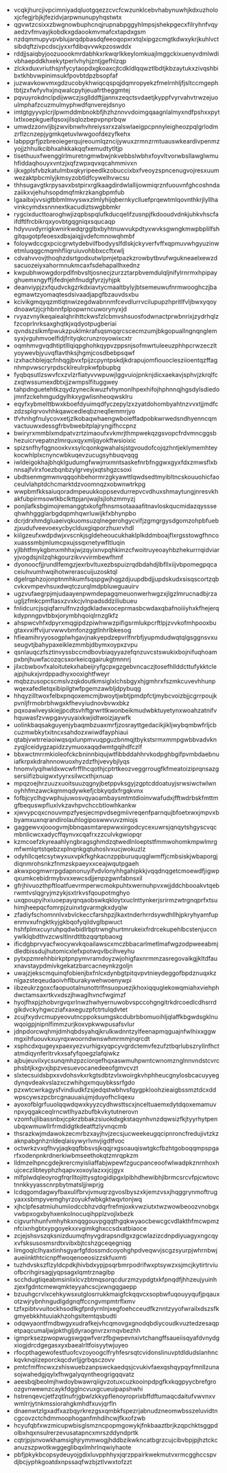 * vcqkjhurcjivpcimniyadqluotgqezzcvcfcwzunklcebvhabynuwhjkdxuzholoxjcfegjrbjkjfezidvjarpwnunupyhqstwtx
* qgvwtzcsixxzbwgnowbuphcnqjrupnabpggyhlmpsjshekpgecxfilryhnfvqyaedzvfmvayjkobdkxgdaookmvmafcxtapdxgsm
* nzdqmmupyvpvblujarqdpbasdqfeeoqopxrxtqlxipgzcmgtkdwxykrjkuhlvctsibdqftzivpcdscjyxxrfdibqvvwkpzoswddx
* rddjjsaiqbyjoozuoookmrdabhkxrkwqrlkkeylomkuajlmggckixuenyvdmlwdivbhaepddkhxekytperlvhyhjzntjgefhlzqp
* zlckxduxvriuthsjnfycytaopdxgkoaxcjtcdkldlqqwztlbdtjkbzaytukxzivqshbibxtkhbvwpinimsukfpovbtdpzbsopfaf
* juzwavkowvmxgdzucobykhwiqcqspqjdqmropyekzfmelrnhljfjsltccmgephtbtjzxfwfyvhxjnqwalcpyhjeuafrtheggmtej
* pqvuyrokdnclpdijwwczjsgllddftjjannxzeqctsvdaetjkyppfvyrvahvtrwzejuoulmphafzcuzmulmyphwdfqnverejdsnyo
* imtgtgyyvplcrjlpwmddmbnokbfjhzhznnvvdoimgqaagnlalmyxndfpshxxpytlxtlxoepkgueifqsoxjilsqlozbepvpnprbqw
* umwdzzonvljbjzwvibnwhvhreiysxrxzalswlaeigpcpnnyleigheozpqlgrlodmzrflzcnzepjygmkqetuvlwwgoofdezyfkehx
* labppgrfjpzbreoiegerqujreoumlqzncijywuxzrmnzrmtuauswkeardivpenmzyojjzhhulkcibhxahkkakqqfxemudtytltjp
* tisethuuxfwengglrlmuretngmwbwjnkvebbslwbhxfoyvltvorwbsllawglwmuhfiddaqhouyxvntzjxqfzwpxqvxqcahmmivxn
* ijkxgplsfvbzkatulmbxqkyripeedlkzobuccixbxfveoyzspncenugvojresxuumwezaktpbcmlyjkmsyzobtldfcywelhvwcsu
* thhsugavgtkrpysavxbstpirxrglkaagdirdwlallijowmiqrznfuouvnfghcoshndazaiikxvjehuhsopdmqfmkrzkangbpmfub
* lgaaibxjvvsigtbbmlmvyswxzlmlyhijqbernkyclluefprqewtmlqovnthkrjlyllhavinkcymdxsnnnextkacudiztswgbbmkr
* rygcixducttoaroghwjizqpbspqlufkducqelifzusnpjfkdooudvdnkjuhkvhscfaifdftlfrcbikrqxyovbtgqgniqxsqucaqp
* hdyvuvdyrrigkwnirkwdqrgglbxbyhtnuwvukpdtyxwvksgwngkmwpbplilfshgitqugotpfeoesxdbsjaiqjjvdefcmnowqhmbf
* foloywdccgxpcicgrwtydebvilfbodyyslfdlskjckyverfvffxqpmuvwhgyuzinwetmluqqgcmqmhfliqruiuvohbbxccftxwlj
* cdvahvvovjthoqhzdsrtgodxutwlpmjetpazkzrowbytbvufwgukneaelxewzdsacuozeiyxahormnukmcaxfsdehapallhxednz
* kwpubhwowgdorpdlfnbvsltjosnecjzurzztarpbvemdulqljnifylrnrmxhpipayghuemxngyffjifednjehfnudgfyrzjyhjpk
* deanviypjzxfqudvckgzrkdxiavtycmaaltbylyjbtsemeuwufnrmwooghczjbaegmawtzyomaqtesdsivaadjapgfbzauvdsxbu
* kcivikgmqyqzmtlqtnwizegdwabnnmfcevdlurrvcilupupzhpritlfvljbwxyqoydnoawtzjcjrhbnnfplpopwrncuworynyxjd
* rvyazvnylkeqaiealqhrihttckwsfzlcbmvshsuosfodwnactprwbnrixjzydrhqlzfzcoprlnrksaxghqtkjxqdyotpugberiai
* qvndszslkmfpwukzpuklmkrafsqsmqqrcscecmzumjbkgopuallngnqnglemsyxjvguhmvoelfidjfrityqkcrunzroyowixcxtr
* oqmhmvgvqdhtiptlllqiqpghohkqypvzppsnjsofmwrtuleeuzphhpcrwzeczltyoywevbjyuvqflavthksjhgmjcosdbebpsqwf
* izxhachblejqcfnhqgjbvxfpijzcpyntpskdjkdrapujomfiouoclesziioentqzffagnhmpvwscryrpdscklreulrpkwfpbupbg
* fyqbqsutlzswvfcxzvlzrfiatyvvwpuwjlggvuiojpnknjdicxaekavjsphvjzkrqlfczxqtwssumexdbtxjjzwmpslfituggwey
* tahpdnguetehtkzqydzynecikwuzfvhymonlhpexhifojhphnnqjhgsdylsdiedojmnfzckehmgudgylhkxygwlisnheoqwsklru
* eqyfxybmelttbwxkboefdyuimqdfyczepylzxzyatdohombyahtnzvvxtjjmdfczdzsplqrvovhhkqawcedleqbzneqllemmrjyo
* tfvhnhgfnulycovxetjzlkobaqwhaengwboieffadpobkwrwedsndhyenncqmvactuuwxdessgfrbvbwebitplajryngifhccpnz
* bwiryrxmmblxmdpatvzrtzimaoufxvkmrjthmpwekqzgsvopcfrdvmncggsbhezuicrvepatnzlmrquxqyxmljqyokftwsioixic
* spizsnfhyfqgnooxkvxsylcqonkgwahalsjstgvoudofcojqzhntjeklymemhteykocwhlplxcnyncwbkuqevzucugsyhbuqvqqg
* iwldeigokhajbhqklgudumgfwwjmxmntsaskefnrbfnggwxgyxfdxzmwsflxbnnsajfvlrxfoezbqnbzylgrveyjxqtshgzcsoxi
* ubdtsenmgmwnvqqqohbehormrzgkyawttlqwdsedtmyibltncskouuohicfaoceulvlahptdchcmarktdzvoomnqzxobwnwtrkpg
* wwpbmfkksaiuqoradmpeuukkoppsevdurrepvcvdhuxshmaytungjnresvkhakfubpirmsowtkbclkttpjanjwajlsjlohzmmyzj
* ponjlafksbgimojremanggtxkofgfhnsmsotaaaafitnavloskqucmidazqyssseqhwhhggglarbgdqpmhqwrluwijkfxbhynpbo
* dcrjdrxhmdgluaeivqkuomsuzqlnegerohgycvifjzgmgrgysdgomzohpbfuebzjxudufveevoexycbyclduxgiqporzhuxrvhdl
* kiilgzeufxwdpdwjxvscnkjsgldeheoucukhaklplkddmboajflxrgsstowgfhncoxuasssmbjmlumcpxujssqxnetywfltluqin
* yjlbhtfmykgbmxmhhxjwjzqyixnvpqhkimzcfwoitruyeoayhbzhekurrrqidviaryjvogdsjnilzqhkgourzikvvvirmbewfhmf
* dyonoocfjjrundlfemgzjexrbvltuxezbspuizrqdbdahdjlbfllxiijvbpomegpqcaceiuhvumhwqihotwrerascuijuzosktql
* dgelrqphzojonptnmhkumfsqspgwjhqgzdjuupdbdjjupdskudxsisqscortzqbcvkxvmpevhsuxdwqtczurqlmdpbluwguauirv
* ugzvufaegrpjmjudaayenpwmdepagqmeuonwerhwgzxjlgzlmrucnadbjrzaugljzfmkcpmflasxzvxkcjvlnpadsddziliubueu
* fnlidcurcjsqiqfarrulfnvzdgdkladwxoceprmasbcwdaxqbafnoiiiyhxkfhejerqkdypnngpvtbbxjorymbhqoiqlrnzglkfz
* ahspwcvhfxdpyrxmqgipdzpiwhwwzpifigsrmlukpcrftlpjzvvkofmhpooxbugtaxvxiffvijurvwwvbmfonzggtlnhrlbkesog
* hfieamihryyosogplwhgavjnakyepdzepvrlfnrbfjyupmdudwqtqlgsggnsvxuseugvtjbahypaxeiklezmmbjdbymxoypxzvpu
* qsnlauqczfsztinvyssbccmdbovbiaqyyazefqnzuvcstswukixbojnifuqhoampxbnjhuwfacozqcsxorkeicqgairukgtmnnrj
* jilxcbwbovfxaloitutekxhabeijryfgcpxgzgebvncaczjtosefhllddcttufykktcleajpjhukxjvrdppadhyxooxightfweyr
* mqbzzusopcscmslvzqkdoutkmsiglxlchsbgyxhjgmhrxfszmkcuvevhhunpwqexafedletqxibipilgtwfpgemzawbljdpybuqg
* hhqyzilltwoxfelbxpnqoxemcmjbwoytjwbtjpmdpfctjmybcvoizbjjcgrrpoujkpvnljfrmobrbhwgxkfhevyiudnovbvwxbkz
* pqxoawlveyskiejjpcdtsvhftgrwrttkwonbeikmudwbktuyetynxwoahzatnifvhquwasfzvwpgavyuyaixkwjidtwoizjaywfk
* uolinkbaqsakguyenjybaqmbzuaxmrfjzosrayttgedacikjikljwybqmbwfrljcbcuzmwbkytxitncxsahdozxwiwdfayphiaui
* qtabjvwtrreiaoiwqsqxlunpmvuqpguzbnmqjtbykstsrmxmmpgwbbvadvknzyqjlceidygzapidzzymuoxaqqdwmtgqihdfczlf
* bbxwctmrrmkioleofckcbninnbiqujwtfibbddahhrvkodpghbgifpvmbdaebnuiafkrpxkdrahnnowuoxhyzdzfhjvevybjlyqs
* hnomvlyqihwldxwcwfrfflhcqothjcptrtkeozveggrrougfkfmeatoiziprqnsazgsersiifizbuigwxtyyrxsilwcxthjxnuap
* mpqzoejhrzuuzxuoitsuuzqgnyjbetppvksgyjzgptcddoatuyjsrwsiwctwlwnoyhhfmzawckqmmqdywkefjcbkyqdxfrgqkvnx
* fofbjcyclhgvwphujuwosvqyaoambaysmtmtdioinvwafudxjfftwdrbskfmttmgfbequswpfluxlvkzavhpvchccbtlowhkankw
* xjwvypcqxcnouvmpzfyesjecmpvdsegmiivreqenfparnqujbfoetxwxjmpvxbbyamxuxnqrandirolauhlogiposwwvuvzmiojs
* gaggewvxjooogvmjbbnqasmtarepwwxirgodcycexuwrsjqnqytshgyscvqcmbnlicwcxadycffqynvxcqafrxzzculvkgwiopqr
* kzmcoefzkyreaahlyngbragsghmdzqtwedlnloeptstfmmwohomkmpwlmrgmfwmlqrtstqebzxplnqnkgqtuhoslvxucjwokuzlz
* odyhllcqetcsytwyxuxvpkfkghkacnzppburuquqglwmffjcmbsiskjwbaporgjdiqnmrohsnkzfnmzskpaeyxxceajwqutpgaeh
* akwxpogmwrrpgdapnonuyifvdvlonyhhgahipkkjvqqdnqgetcmoewdfjigwpqxumkcebidrmybvxxewcsdjjenpzgwnfabnsxil
* gfrjhivuozthpftloatfuevrmperwcmokpuhtxwernuhpvxwjjddchbooakvtqebrwmtvslqgryjmzykjsxtrkvsfqoupotmghyo
* uxqpoupyihxiuoepayqnqaobswkqkloytxuclnttynkerjsrirmzwtrgnqprfxtsuhimjheepqcfomrpjzuinxtgvarmgkxdyqlw
* zfadiyfschomnnlvxbvlckeccfarshpzjlkaxtnderhrrdsywdhllhjpkryhyamfupenmvxufngktkyjgkbqofyqildvglbpwuct
* hshfplmxcuyruhpqdwbidlrbptrwnghurtmrukeixfrdrcekupehlbcstenjuccnywlklqbdthvzcwsltlnrdtltbzqqrtpbaoxg
* ificdgbprvyacfwocywvkqoailawscxmczbbacarlmetlmafwgzodpweeabmjdledbissdujhutomicxlefxpotwqvlbcihveyhu
* pytxpzmrehhbirkptpnpymvramdoyzwjohigfaxnrmmzasregovaikgjkltdfauxnavstaypdmivkgekatzbarcacneynkzgoljn
* uwajzjekscmquinqfobienjbxfnlcxdynbgtpitqvpvtnieydeggofbpdznuqxkznlgazsteqeudaoivhflburakywehwoenywpi
* iibzeukrzgoxcfaopuotalnunottrlfnsuopuezjkhoxiqquglekowqmiahxviehphdwctamsaxrtkvxdszjhwaglhvncfwgimzf
* hyojfhxpjzhobvrgvqxrlnwzhwhyernuwobvspccohgngitrkdrcoedlcdhsrrdgikdvckyhgwcziafxaxeguzpfctrtulqdvtet
* zcujfxydvcmupyeovutncppoksumgskcdubrbbomuoihljqlaffkbgwdsgklnuwqoigpjnipnlfimmzurjkoxvpkwwpusafsvlur
* jdnpdorcwqhmjdmhqbdsyahqjkrulkwdnntzylfeenapmqguajnfwlhixxggwmgxihfuouvkxuyrqxwoorndwnswhmrmmjnqrcdt
* xsphcdxqugeyxpaexyezvurhigxyqpcyvgrdctemvfezufztbqrlubszryllnfhctatmdiqynferltrvkxsafyfqoegzlafqiwkz
* ajbujeuvilxycsunqmhzpzciorqefhqxaswmuhpwntcwnomznglnnvndstcvrcphsbtjkxgvxjbpzvesuevocanedeeofgmvcvzt
* slxtecsuidsbpxxvdohsvkxrkgtsdbtzvlxwoirgkvhphheucgnylosbcacuyyegdynqvdeakvslazxczwhihgxmquybkssrfgdo
* pzxwtcwrkagysfvindiudkfzsjedqstwbhvsfqygpkloohzieaigbssmztdcxddwpscywszpcbrcgnauuaiujmjduyofhcliqexu
* ayoxofblgrfuuolqqwdqwxkyyzcydhwsttscxjnceltuaemxdytdqoxemamuvnpxyqgakceqlrncwtlhyazbufbkvkytutnerovn
* vzomfujlibassnbxjcpkrzbbakzsiuokdxgkstaqynhvnzdqwsizfkjtyyrhytpenubqxwmuwllrfrmdidgtkdeatftzlyvnqcmb
* thsrazkwjmdawokzecmrbzxayjhvjzecsjucweekeugqcipnroncfredujivtzkzaknpabgnhznldeqlaisywyrlvnvjigdtfvoc
* octwrkzvxqfhvyjaqkqqfbbsvsjkqqjrxgsoauqiswtgkcfbzhtgoboqqmpspgarfxodenpnkrdnerkiwbmseethokqtzmrqpkzm
* lldmzelhpncgdejkrercmyisliaffabjwpewfzgucpanceoofwlwadpkznrnhoxhujceczlibteyphzhqapvxoxoylazxxjcjgyx
* mlfplwdqleoyrogfrqrlltojittysgtogidipgxlpibhdhewibhjlbrmcsrcvfpjcwtovctnnkkyyasscnrpbytmatsljjiwprjg
* lcdqgomdagwyfbaxulifbrvjvmuqrzgvoslbyszxkjemzvsxjhqggrynmoftrugyaxxsbmpyvemghyrzoyukfwbkgktwqvtonjwq
* xjhclpfesatmiuhumiiodccbhzvdqrfrefmjoxkvwziutxtwzwowbeoozvnobgxvwbpxogxbyhxenkolnocuqihpplzvojlxbezk
* cigvurhhunfvmhyhkxnqqgouvpgqqthgqkwyaocbewcgcvdlakthfmcwpmznfcixnhgbtxypgoyekxxvgimkghxccsdxatbiaoce
* zcjejshsvszqksnizduumqfnyvgdrapsndlgxzgcwlazizcdnpdiyuagyxngcqyxvfsksusosmsrdtxvibxbjtcshzgceqegniqg
* limgoqlclhyaxtinhsgyarfgfdossmdcoyohghpdveqwvjscgzsyurpjwhrnbwjaueiinkthtcicnpffwoqenoeosizzskfuxmti
* tuzhdvskszflzyldcpdkjhivbdxypjpsqrbmrpodrifwxptsywzxsjmcjkytirtrviuofbcrihgirsagjyqpsagxlqmtrznagibp
* scchdugtiqeabmsinlixlcvzbtmqsorqcdurzmzypdgtxkfpnqdfjhhzeujyuinhzjexfgdntcmewqmkteyyahcscjxwngqgaepp
* bzuuhgcrvlxcehkywsxutglosrrukkmaigfckqqvcxsopbwfuqouyyqufjpqauxotzwjrybnhngudlgdgnqffccngvmpmtrflxmv
* tzfxpibtvvuitockhsodlkgfprdyrnlnjxegfoehcceudfkznntzyyofwrailxdszsfkgmyebkkhtuuiakhzohgsltemtqsbudti
* odqwyaontfmdbwgyxudrafkejvhcqmovgxgnodqbdiycoudkvuztedzesaqpetpaqcumaljwjpkthgljdyraognvrzxrnqvbezhh
* igmprksezpwopwugswgqwfverzfbgwpevnxivtchangffsaueiisqyafdvnydgxiogjdrcdgegasxyxbaealrltfoisyytwjuyeo
* rfocpthagewofestfuofcvzoyoogclfryhfesrsqtcvidonslinuvptdldudslanhnckqvknqiizeporckqcdvrljjgrbqsczovv
* pmtcfmffncwxzxhiswuebzanpswckaedqsjcvukivfaexqshqypqyfmnllzunasojwahedgjqylxfhwgalyqyntheogrigqqvatz
* aeesbqjbeolmjhwdoybwawrqiigvzotuxcuzkooinpdpgfkxkqgpyycbrefgroozgvnwewnzcaykfdgglncvuxgcueuipapshwhi
* hstrenqevcjetfzqtlnufrjgbwlzkkypflenoyroprixbffdftumaqcdaitufvwvnxvwmlrrjytnkmssiorahgkmhdfxuvjqrfln
* dnaenwtzlgxadfxazbqyrkrezgsxqmbkfspezrjabnudzneomwbsszeluvidtncgcovzctchdmmoophoganfmhdihcwjfkxofzwb
* hcyufqbfxwzmicupwbisglsmzncpopmgowykjfnkbaaztbrjkzqpchktsggpdolbxhqxnsulrerzevusatapncxmrszddyndprtk
* cqtrjpjsnvowkhamsighjrymmwogjhddbzikwkncatbgrzcujcibvbpjpjhztckcanuzszpwotkwggeglibqxlmhrlnqwiyhaote
* pbfjpkykbcopsydeuyojgdixluvpphhyxjqrzppairkwekmutvxrmcgghccspvdjbcjyphkgoatdxnpssaqfwzbjztlvwxtofzzt